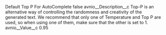 <?xml version="1.0" encoding="UTF-8"?>
<CustomMetadata xmlns="http://soap.sforce.com/2006/04/metadata" xmlns:xsi="http://www.w3.org/2001/XMLSchema-instance" xmlns:xsd="http://www.w3.org/2001/XMLSchema">
    <label>Default Top P For AutoComplete</label>
    <protected>false</protected>
    <values>
        <field>avnio__Description__c</field>
        <value xsi:type="xsd:string">Top-P is an alternative way of controlling the randomness and creativity of the generated text. We recommend that only one of Temperature and Top P are used, so when using one of them, make sure that the other is set to 1.</value>
    </values>
    <values>
        <field>avnio__Value__c</field>
        <value xsi:type="xsd:string">0.95</value>
    </values>
</CustomMetadata>
